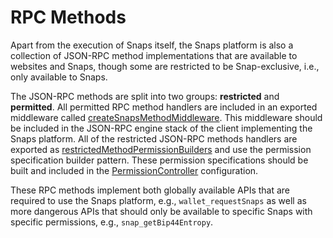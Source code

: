# RPC Methods

Apart from the execution of Snaps itself, the Snaps platform is also a
collection of JSON-RPC method implementations that are available to websites and
Snaps, though some are restricted to be Snap-exclusive, i.e., only available to
Snaps.

The JSON-RPC methods are split into two groups: **restricted** and
**permitted**. All permitted RPC method handlers are included in an exported
middleware called [createSnapsMethodMiddleware]. This middleware should be
included in the JSON-RPC engine stack of the client implementing the Snaps
platform. All of the restricted JSON-RPC methods handlers are exported as
[restrictedMethodPermissionBuilders] and use the permission specification
builder pattern. These permission specifications should be built and included in
the [PermissionController] configuration.

These RPC methods implement both globally available APIs that are required to
use the Snaps platform, e.g., `wallet_requestSnaps` as well as more dangerous
APIs that should only be available to specific Snaps with specific permissions,
e.g., `snap_getBip44Entropy`.

[createsnapsmethodmiddleware]: ../../../packages/rpc-methods/src/permitted/middleware.ts
[restrictedmethodpermissionbuilders]: ../../../packages/rpc-methods/src/restricted/index.ts
[permissioncontroller]: ../permissions.md
